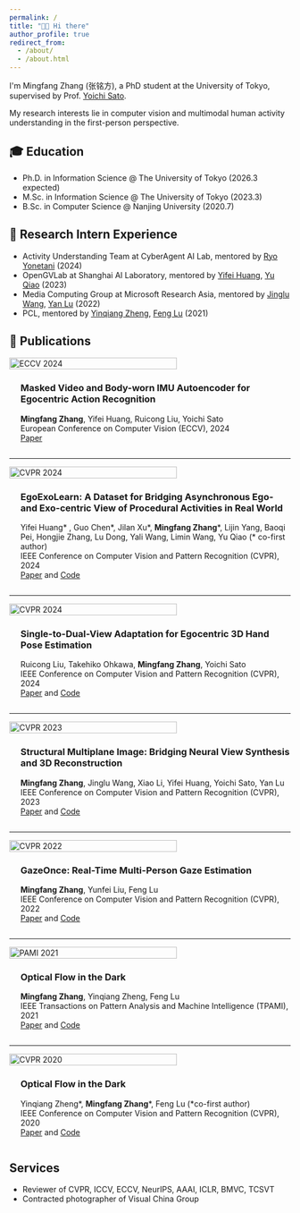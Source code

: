 ```yaml
---
permalink: /
title: "👋🏻 Hi there"
author_profile: true
redirect_from: 
  - /about/
  - /about.html
---
```


I'm Mingfang Zhang (张铭方), a PhD student at the University of Tokyo, supervised by Prof. [Yoichi Sato](https://sites.google.com/ut-vision.org/ysato/).

My research interests lie in computer vision and multimodal human activity understanding in the first-person perspective.

## 🎓 Education
* Ph.D. in Information Science @ The University of Tokyo (2026.3 expected)
* M.Sc. in Information Science @ The University of Tokyo (2023.3)
* B.Sc. in Computer Science @ Nanjing University (2020.7)

## 💼 Research Intern Experience
* Activity Understanding Team at CyberAgent AI Lab, mentored by [Ryo Yonetani](https://yonetaniryo.github.io) (2024)
* OpenGVLab at Shanghai AI Laboratory, mentored by [Yifei Huang](https://hyf015.github.io), [Yu Qiao](https://mmlab.siat.ac.cn/yuqiao) (2023)
* Media Computing Group at Microsoft Research Asia, mentored by [Jinglu Wang](https://www.microsoft.com/en-us/research/people/jinglwa/), [Yan Lu](https://www.microsoft.com/en-us/research/people/yanlu/) (2022)
* PCL, mentored by [Yinqiang Zheng](https://scholar.google.com/citations?user=JD-5DKcAAAAJ&hl=en), [Feng Lu](https://scholar.google.com/citations?user=9ggbm0QAAAAJ&hl=en) (2021)

## 📝 Publications

<div style="display: flex; flex-wrap: wrap; align-items: center;">
    <div style="flex: 1 1 300px;">
        <img src="../images/papers/eccv24_mae.jpeg" alt="ECCV 2024" style="width: 100%; max-width: 300px;"/>
    </div>
    <div style="flex: 1 1 300px; margin-left: 20px;">
        <h3>Masked Video and Body-worn IMU Autoencoder for Egocentric Action Recognition</h3>
        <p><b>Mingfang Zhang</b>, Yifei Huang, Ruicong Liu, Yoichi Sato <br> European Conference on Computer Vision (ECCV), 2024 <br> <a href="http://www.arxiv.org/pdf/2407.06628">Paper</a></p>
    </div>
</div>

---

<div style="display: flex; flex-wrap: wrap; align-items: center;">
    <div style="flex: 1 1 300px;">
        <img src="../images/papers/cvpr24_egoexo.jpeg" alt="CVPR 2024" style="width: 100%; max-width: 300px;"/>
    </div>
    <div style="flex: 1 1 300px; margin-left: 20px;">
        <h3>EgoExoLearn: A Dataset for Bridging Asynchronous Ego- and Exo-centric View of Procedural Activities in Real World</h3>
        <p>Yifei Huang* , Guo Chen*, Jilan Xu*, <b>Mingfang Zhang</b>*, Lijin Yang, Baoqi Pei, Hongjie Zhang, Lu Dong, Yali Wang, Limin Wang, Yu Qiao (* co-first author) <br> IEEE Conference on Computer Vision and Pattern Recognition (CVPR), 2024 <br> <a href="https://arxiv.org/pdf/2403.16182.pdf">Paper</a> and <a href="https://github.com/OpenGVLab/EgoExoLearn">Code</a></p>
    </div>
</div>

---

<div style="display: flex; flex-wrap: wrap; align-items: center;">
    <div style="flex: 1 1 300px;">
        <img src="../images/papers/cvpr24_hand.jpeg" alt="CVPR 2024" style="width: 100%; max-width: 300px;"/>
    </div>
    <div style="flex: 1 1 300px; margin-left: 20px;">
        <h3>Single-to-Dual-View Adaptation for Egocentric 3D Hand Pose Estimation</h3>
        <p>Ruicong Liu, Takehiko Ohkawa, <b>Mingfang Zhang</b>, Yoichi Sato <br> IEEE Conference on Computer Vision and Pattern Recognition (CVPR), 2024 <br> <a href="https://arxiv.org/pdf/2403.04381.pdf">Paper</a> and <a href="https://github.com/ut-vision/S2DHand">Code</a></p>
    </div>
</div>

---

<div style="display: flex; flex-wrap: wrap; align-items: center;">
    <div style="flex: 1 1 300px;">
        <img src="../images/papers/cvpr23_mpi.jpeg" alt="CVPR 2023" style="width: 100%; max-width: 300px;"/>
    </div>
    <div style="flex: 1 1 300px; margin-left: 20px;">
        <h3>Structural Multiplane Image: Bridging Neural View Synthesis and 3D Reconstruction</h3>
        <p><b>Mingfang Zhang</b>, Jinglu Wang, Xiao Li, Yifei Huang, Yoichi Sato, Yan Lu <br> IEEE Conference on Computer Vision and Pattern Recognition (CVPR), 2023 <br> <a href="https://arxiv.org/pdf/2303.05937.pdf">Paper</a> and <a href="https://github.com/mf-zhang/Structural-MPI">Code</a></p>
    </div>
</div>

---

<div style="display: flex; flex-wrap: wrap; align-items: center;">
    <div style="flex: 1 1 300px;">
        <img src="../images/papers/cvpr22_gaze.jpeg" alt="CVPR 2022" style="width: 100%; max-width: 300px;"/>
    </div>
    <div style="flex: 1 1 300px; margin-left: 20px;">
        <h3>GazeOnce: Real-Time Multi-Person Gaze Estimation</h3>
        <p><b>Mingfang Zhang</b>, Yunfei Liu, Feng Lu <br> IEEE Conference on Computer Vision and Pattern Recognition (CVPR), 2022 <br> <a href="https://arxiv.org/abs/2204.09480">Paper</a> and <a href="https://github.com/mf-zhang/GazeOnce">Code</a></p>
    </div>
</div>

---

<div style="display: flex; flex-wrap: wrap; align-items: center;">
    <div style="flex: 1 1 300px;">
        <img src="../images/papers/pami21_dark.jpeg" alt="PAMI 2021" style="width: 100%; max-width: 300px;"/>
    </div>
    <div style="flex: 1 1 300px; margin-left: 20px;">
        <h3>Optical Flow in the Dark</h3>
        <p><b>Mingfang Zhang</b>, Yinqiang Zheng, Feng Lu <br> IEEE Transactions on Pattern Analysis and Machine Intelligence (TPAMI), 2021 <br> <a href="https://ieeexplore.ieee.org/document/9626625">Paper</a> and <a href="https://github.com/mf-zhang/Optical-Flow-in-the-Dark">Code</a></p>
    </div>
</div>

---

<div style="display: flex; flex-wrap: wrap; align-items: center;">
    <div style="flex: 1 1 300px;">
        <img src="../images/papers/cvpr20_dark.jpeg" alt="CVPR 2020" style="width: 100%; max-width: 300px;"/>
    </div>
    <div style="flex: 1 1 300px; margin-left: 20px;">
        <h3>Optical Flow in the Dark</h3>
        <p>Yinqiang Zheng*, <b>Mingfang Zhang</b>*, Feng Lu (*co-first author) <br> 
        IEEE Conference on Computer Vision and Pattern Recognition (CVPR), 2020  <br>  <a href="http://openaccess.thecvf.com/content_CVPR_2020/papers/Zheng_Optical_Flow_in_the_Dark_CVPR_2020_paper.pdf">Paper</a> and <a href="https://github.com/mf-zhang/Optical-Flow-in-the-Dark">Code</a></p>
    </div>
</div>

## Services
* Reviewer of CVPR, ICCV, ECCV, NeurIPS, AAAI, ICLR, BMVC, TCSVT
* Contracted photographer of Visual China Group


<!-- Google tag (gtag.js) -->
<script async src="https://www.googletagmanager.com/gtag/js?id=G-H5PY7PJR9Q"></script>
<script>
  window.dataLayer = window.dataLayer || [];
  function gtag(){dataLayer.push(arguments);}
  gtag('js', new Date());

  gtag('config', 'G-H5PY7PJR9Q');
</script>
